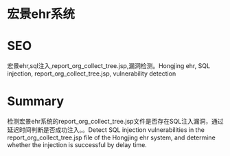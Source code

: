 # 宏景ehr系统
# SEO
宏景ehr,sql注入,report_org_collect_tree.jsp,漏洞检测。Hongjing ehr, SQL injection, report_org_collect_tree.jsp, vulnerability detection
# Summary
检测宏景ehr系统的report_org_collect_tree.jsp文件是否存在SQL注入漏洞，通过延迟时间判断是否成功注入。。Detect SQL injection vulnerabilities in the report_org_collect_tree.jsp file of the Hongjing ehr system, and determine whether the injection is successful by delay time.
